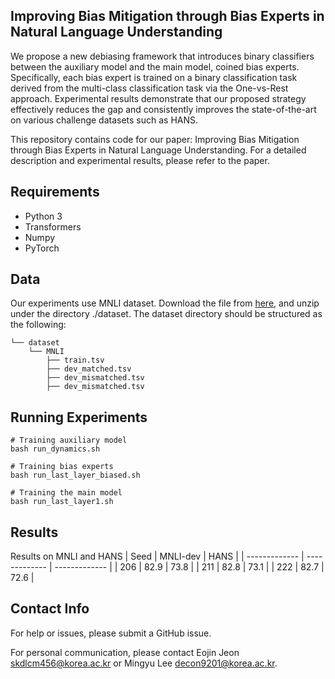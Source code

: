 ## Improving Bias Mitigation through Bias Experts in Natural Language Understanding
We propose a new debiasing framework that introduces binary classifiers between the auxiliary model and the main model, coined bias experts. Specifically, each bias expert is trained on a binary classification task derived from the multi-class classification task via the One-vs-Rest approach. Experimental results demonstrate that our proposed strategy effectively reduces the gap and consistently improves the state-of-the-art on various challenge datasets such as HANS.

This repository contains code for our paper: Improving Bias Mitigation through Bias Experts in Natural Language Understanding. For a detailed description and experimental results, please refer to the paper.

## Requirements
- Python 3
- Transformers
- Numpy
- PyTorch

## Data
Our experiments use MNLI dataset. Download the file from [here](https://dl.fbaipublicfiles.com/glue/data/MNLI.zip), and unzip under the directory ./dataset. The dataset directory should be structured as the following:
```
└── dataset 
    └── MNLI
        ├── train.tsv
        ├── dev_matched.tsv
        ├── dev_mismatched.tsv
        ├── dev_mismatched.tsv
```

## Running Experiments
    # Training auxiliary model
    bash run_dynamics.sh

    # Training bias experts
    bash run_last_layer_biased.sh

    # Training the main model
    bash run_last_layer1.sh

## Results
Results on MNLI and HANS
| Seed | MNLI-dev  | HANS |
| ------------- | ------------- | ------------- |
| 206 | 82.9 | 73.8 |
| 211 | 82.8 | 73.1 |
| 222 | 82.7 | 72.6 |

## Contact Info
For help or issues, please submit a GitHub issue.

For personal communication, please contact Eojin Jeon <skdlcm456@korea.ac.kr> or Mingyu Lee <decon9201@korea.ac.kr>.
